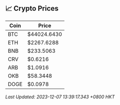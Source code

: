 ## 📈 Crypto Prices

| Coin | Price |
| ---- | ----- |
| BTC | $44024.6430 |
| ETH | $2267.6288 |
| BNB | $233.5063 |
| CRV | $0.6216 |
| ARB | $1.0916 |
| OKB | $58.3448 |
| DOGE | $0.0978 |

_Last Updated: 2023-12-07 13:39:17.343 +0800 HKT_